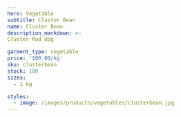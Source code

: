 ```yaml
---
hero: Vegetable
subtitle: Cluster Bean
name: Cluster Bean
description_markdown: >-
Cluster Mad dog

garment_type: vegetable
price: '100.00/kg'
sku: clusterbean
stock: 100
sizes:
  - 1 kg

styles:
  - image: /images/products/vegetables/clusterbean.jpg
---
```

